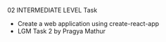 02 INTERMEDIATE LEVEL Task
- Create a web application using create-react-app
- LGM Task 2 by Pragya Mathur
